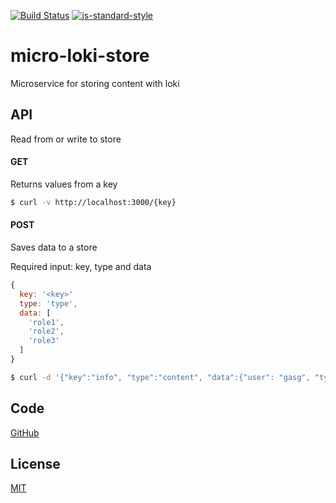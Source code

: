 [![Build Status](https://travis-ci.org/telemark/micro-loki-store.svg?branch=master)](https://travis-ci.org/telemark/micro-loki-store)
[![js-standard-style](https://img.shields.io/badge/code%20style-standard-brightgreen.svg?style=flat)](https://github.com/feross/standard)

# micro-loki-store

Microservice for storing content with loki

## API

Read from or write to store

#### GET

Returns values from a key

```bash
$ curl -v http://localhost:3000/{key}
```

#### POST

Saves data to a store

Required input: key, type and data

```JavaScript
{
  key: '<key>'
  type: 'type',
  data: [
    'role1',
    'role2',
    'role3'
  ]
}
```

```bash
$ curl -d '{"key":"info", "type":"content", "data":{"user": "gasg", "type": "news", "list": ["aws"]}}' -v http://localhost:3000
```

## Code

[GitHub](https://github.com/telemark/micro-loki-store)

## License

[MIT](LICENSE)
